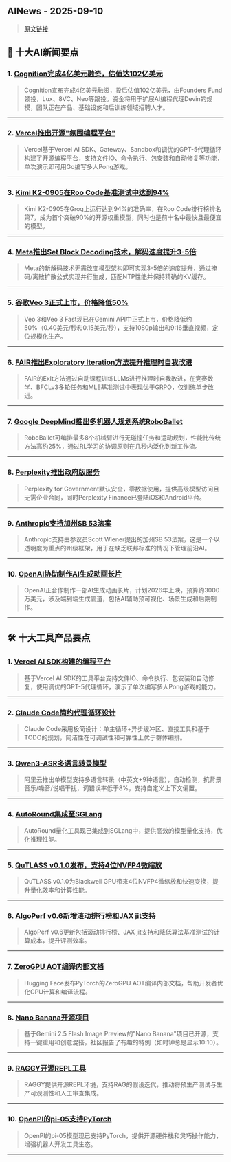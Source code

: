 ## AINews - 2025-09-10

> [原文链接](https://news.smol.ai/issues/25-09-08-cog-smol/)

## 📰 十大AI新闻要点

### 1. [Cognition完成4亿美元融资，估值达102亿美元](https://twitter.com/cognition/status/1965086655821525280)
> Cognition宣布完成4亿美元融资，投后估值102亿美元，由Founders Fund领投，Lux、8VC、Neo等跟投。资金将用于扩展AI编程代理Devin的规模，团队正在产品、基础设施和后训练领域招聘人才。

---

### 2. [Vercel推出开源"氛围编程平台"](https://twitter.com/rauchg/status/1964857952722133231)
> Vercel基于Vercel AI SDK、Gateway、Sandbox和调优的GPT-5代理循环构建了开源编程平台，支持文件IO、命令执行、包安装和自动修复等功能，单次演示即可用Go编写多人Pong游戏。

---

### 3. [Kimi K2-0905在Roo Code基准测试中达到94%](https://twitter.com/roo_code/status/1965098976677658630)
> Kimi K2-0905在Groq上运行达到94%的准确率，在Roo Code排行榜排名第7，成为首个突破90%的开源权重模型，同时也是前十名中最快且最便宜的模型。

---

### 4. [Meta推出Set Block Decoding技术，解码速度提升3-5倍](https://twitter.com/HuggingPapers/status/1965084731839513059)
> Meta的新解码技术无需改变模型架构即可实现3-5倍的速度提升，通过掩码/离散扩散公式实现并行生成，匹配NTP性能并保持精确的KV缓存。

---

### 5. [谷歌Veo 3正式上市，价格降低50%](https://twitter.com/googleaidevs/status/1965160822260318702)
> Veo 3和Veo 3 Fast现已在Gemini API中正式上市，价格降低约50%（0.40美元/秒和0.15美元/秒），支持1080p输出和9:16垂直视频，定位规模化生产。

---

### 6. [FAIR推出Exploratory Iteration方法提升推理时自我改进](https://twitter.com/MinqiJiang/status/1965055909605916892)
> FAIR的ExIt方法通过自动课程训练LLMs进行推理时自我改进，在竞赛数学、BFCLv3多轮任务和MLE基准测试中表现优于GRPO，仅训练单步改进。

---

### 7. [Google DeepMind推出多机器人规划系统RoboBallet](https://twitter.com/GoogleDeepMind/status/1965040645103407572)
> RoboBallet可编排最多8个机械臂进行无碰撞任务和运动规划，性能比传统方法高约25%，通过RL学习的协调原则在几秒内泛化到新工作流。

---

### 8. [Perplexity推出政府版服务](https://twitter.com/perplexity_ai/status/1965030156415980009)
> Perplexity for Government默认安全，零数据使用，提供高级模型访问且无需企业合同，同时Perplexity Finance已登陆iOS和Android平台。

---

### 9. [Anthropic支持加州SB 53法案](https://twitter.com/AnthropicAI/status/1965027311717388673)
> Anthropic支持由参议员Scott Wiener提出的加州SB 53法案，这是一个以透明度为重点的州级框架，用于在缺乏联邦标准的情况下管理前沿AI。

---

### 10. [OpenAI协助制作AI生成动画长片](https://i.redd.it/50fm7mb3cvnf1.jpeg)
> OpenAI正合作制作一部AI生成动画长片，计划2026年上映，预算约3000万美元，涉及端到端生成管道，包括AI辅助预可视化、场景生成和后期制作。

---

## 🛠️ 十大工具产品要点

### 1. [Vercel AI SDK构建的编程平台](https://twitter.com/rauchg/status/1964857952722133231)
> 基于Vercel AI SDK的工具平台支持文件IO、命令执行、包安装和自动修复，使用调优的GPT-5代理循环，演示了单次编写多人Pong游戏的能力。

---

### 2. [Claude Code简约代理循环设计](https://twitter.com/imjaredz/status/1965083721713041564)
> Claude Code采用极简设计：单主循环+异步缓冲区、直接工具和基于TODO的规划，简洁性在可调试性和可靠性上优于群体编排。

---

### 3. [Qwen3-ASR多语言转录模型](https://twitter.com/Alibaba_Qwen/status/1965068737297707261)
> 阿里云推出单模型支持多语言转录（中英文+9种语言），自动检测，抗背景音乐/噪音/说唱干扰，词错误率低于8%，支持自定义上下文偏置。

---

### 4. [AutoRound集成至SGLang](https://twitter.com/HaihaoShen/status/1964926924880523701)
> AutoRound量化工具现已集成到SGLang中，提供高效的模型量化支持，优化推理性能。

---

### 5. [QuTLASS v0.1.0发布，支持4位NVFP4微缩放](https://twitter.com/DAlistarh/status/1965157635617087885)
> QuTLASS v0.1.0为Blackwell GPU带来4位NVFP4微缩放和快速变换，提升量化效率和计算性能。

---

### 6. [AlgoPerf v0.6新增滚动排行榜和JAX jit支持](https://twitter.com/algoperf/status/1965044626626342993)
> AlgoPerf v0.6更新包括滚动排行榜、JAX jit支持和降低算法基准测试的计算成本，提升评测效率。

---

### 7. [ZeroGPU AOT编译内部文档](https://twitter.com/charlesbben/status/1965046090945954104)
> Hugging Face发布PyTorch的ZeroGPU AOT编译内部文档，帮助开发者优化GPU计算和编译流程。

---

### 8. [Nano Banana开源项目](https://twitter.com/arrakis_ai/status/1965001417716072877)
> 基于Gemini 2.5 Flash Image Preview的"Nano Banana"项目已开源，支持一键重用和创意混搭，社区报告了有趣的特例（如时钟总是显示10:10）。

---

### 9. [RAGGY开源REPL工具](https://twitter.com/HamelHusain/status/1965052554997600449)
> RAGGY提供开源REPL环境，支持RAG的假设迭代，推动将预生产测试与生产可观测性和人工审查集成。

---

### 10. [OpenPI的pi-05支持PyTorch](https://twitter.com/svlevine/status/1965161524722630734)
> OpenPI的pi-05模型现已支持PyTorch，提供开源硬件栈和灵巧操作能力，增强机器人开发工具生态。

---